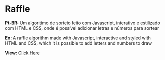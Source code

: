 # Raffle

<p> <strong>Pt-BR: </strong> Um algoritimo de sorteio feito com Javascript, interativo e estilizado com HTML e CSS, onde é possível adicionar letras e números para sortear</p>
<p> <strong>En: </strong> A raffle algorithm made with Javascript, interactive and styled with HTML and CSS, which it is possible to add letters and numbers to draw
</p>
<p > <strong>View: </strong> <a href="" target="_blank"> Click Here</p>
<br>
<div align="center">

</div>
